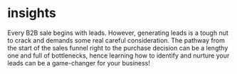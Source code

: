 # insights
Every B2B sale begins with leads. However, generating leads is a tough nut to crack and demands some real careful consideration.   The pathway from the start of the sales funnel right to the purchase decision can be a lengthy one and full of bottlenecks, hence learning how to identify and nurture your leads can be a game-changer for your business!
